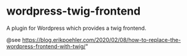# wordpress-twig-frontend
A plugin for Wordpress which provides a twig frontend.

@see https://blog.erikpoehler.com/2020/02/08/how-to-replace-the-wordpress-frontend-with-twig/"

